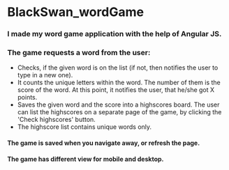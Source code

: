 # BlackSwan_wordGame

### I made my word game application with the help of Angular JS.

### The game requests a word from the user:
- Checks, if the given word is on the list (if not, then notifies the user to type in a new one).
- It counts the unique letters within the word. The number of them is the score of the word. At this point, it notifies the user, that he/she got X points.
- Saves the given word and the score into a highscores board. The user can list the highscores on a separate page of the game, by clicking the 'Check highscores' button.
- The highscore list contains unique words only.

#### The game is saved when you navigate away, or refresh the page.

#### The game has different view for mobile and desktop.
